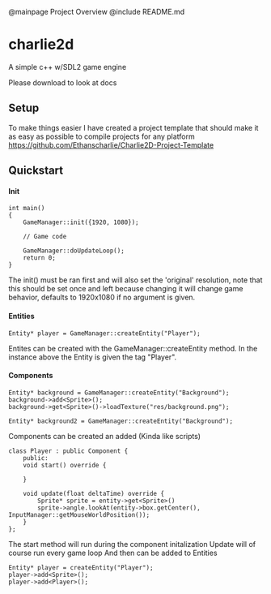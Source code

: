 @mainpage Project Overview
@include README.md
# charlie2d
A simple c++ w/SDL2 game engine

Please download to look at docs

## Setup
To make things easier I have created a project template that should 
make it as easy as possible to compile projects for any platform
https://github.com/Ethanscharlie/Charlie2D-Project-Template

## Quickstart
#### Init
```
int main()
{   
    GameManager::init({1920, 1080});

    // Game code

    GameManager::doUpdateLoop();
    return 0;
}
```
The init() must be ran first and will also set the 'original' resolution, 
note that this should be set once and left because changing it will change
game behavior, defaults to 1920x1080 if no argument is given.

#### Entities
```
Entity* player = GameManager::createEntity("Player");
```
Entites can be created with the GameManager::createEntity method.
In the instance above the Entity is given the tag "Player".

#### Components
```
Entity* background = GameManager::createEntity("Background");
background->add<Sprite>();
background->get<Sprite>()->loadTexture("res/background.png");

Entity* background2 = GameManager::createEntity("Background");
```

Components can be created an added (Kinda like scripts)
```
class Player : public Component {
    public:
    void start() override {

    }

    void update(float deltaTime) override {
        Sprite* sprite = entity->get<Sprite>()
        sprite->angle.lookAt(entity->box.getCenter(), InputManager::getMouseWorldPosition());
    }
};
```
The start method will run during the component initalization
Update will of course run every game loop
And then can be added to Entities
```
Entity* player = createEntity("Player");
player->add<Sprite>();
player->add<Player>();
```
